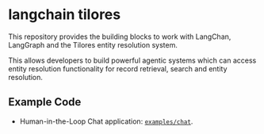 # langchain tilores

This repository provides the building blocks to work with LangChan, LangGraph and the Tilores
entity resolution system.

This allows developers to build powerful agentic systems which can access entity resolution functionality
for record retrieval, search and entity resolution.

## Example Code

* Human-in-the-Loop Chat application: [`examples/chat`](./examples/chat).

